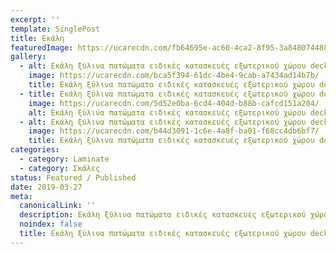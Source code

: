 ```yaml
---
excerpt: ''
template: SinglePost
title: Εκάλη
featuredImage: https://ucarecdn.com/fb64695e-ac60-4ca2-8f95-3a848074488b/
gallery:
  - alt: Εκάλη ξύλινα πατώματα ειδικές κατασκευές εξωτερικού χώρου deck σκάλες
    image: https://ucarecdn.com/bca5f394-61dc-4be4-9cab-a7434ad14b7b/
    title: Εκάλη ξύλινα πατώματα ειδικές κατασκευές εξωτερικού χώρου deck σκάλες
  - title: Εκάλη ξύλινα πατώματα ειδικές κατασκευές εξωτερικού χώρου deck σκάλες
    image: https://ucarecdn.com/5d52e0ba-6cd4-404d-b88b-cafcd151a204/
    alt: Εκάλη ξύλινα πατώματα ειδικές κατασκευές εξωτερικού χώρου deck σκάλες
  - alt: Εκάλη ξύλινα πατώματα ειδικές κατασκευές εξωτερικού χώρου deck σκάλες
    image: https://ucarecdn.com/b44d3091-1c6e-4a8f-ba01-f68cc4db6bf7/
    title: Εκάλη ξύλινα πατώματα ειδικές κατασκευές εξωτερικού χώρου deck σκάλες
categories:
  - category: Laminate
  - category: Σκάλες
status: Featured / Published
date: 2019-03-27
meta:
  canonicalLink: ''
  description: Εκάλη ξύλινα πατώματα ειδικές κατασκευές εξωτερικού χώρου deck σκάλες
  noindex: false
  title: Εκάλη ξύλινα πατώματα ειδικές κατασκευές εξωτερικού χώρου deck σκάλες
---
```


